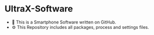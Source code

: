 # UltraX-Software

- 📱 This is a Smartphone Software written on GitHub.
- ⚙️ This Repository includes all packages, process and settings files.

